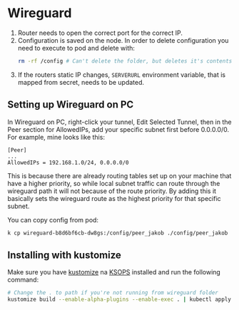 # Wireguard

1. Router needs to open the correct port for the correct IP.
2. Configuration is saved on the node. In order to delete configuration you need to execute to pod and delete with:
   ```bash
   rm -rf /config # Can't delete the folder, but deletes it's contents which is good enough
   ```
3. If the routers static IP changes, `SERVERURL` environment variable, that is mapped from secret, needs to be updated.

## Setting up Wireguard on PC

In Wireguard on PC, right-click your tunnel, Edit Selected Tunnel, then in the Peer section for AllowedIPs, add
your specific subnet first before 0.0.0.0/0. For example, mine looks like this:

```
[Peer]
...
AllowedIPs = 192.168.1.0/24, 0.0.0.0/0
```

This is because there are already routing tables set up on your machine that have a higher priority, so while local
subnet traffic can route through the wireguard path it will not because of the route priority. By adding this it
basically sets the wireguard route as the highest priority for that specific subnet.

You can copy config from pod:
```bash
k cp wireguard-b8d6bf6cb-dw8gs:/config/peer_jakob ./config/peer_jakob
```

## Installing with kustomize
Make sure you have [kustomize](https://kustomize.io/) na [KSOPS](https://github.com/viaduct-ai/kustomize-sops) installed
and run the following command:
```bash
# Change the . to path if you're not running from wireguard folder
kustomize build --enable-alpha-plugins --enable-exec . | kubectl apply -f -
```
